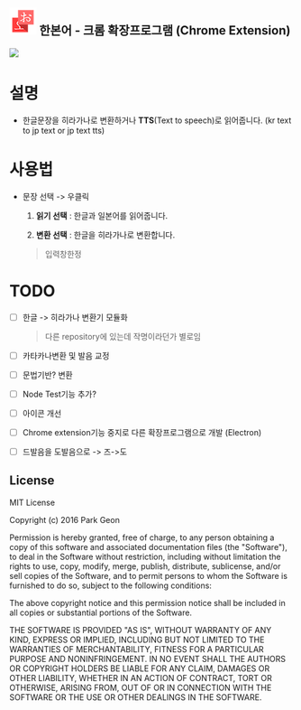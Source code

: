 ![](assets/icon_48.png) 한본어 - 크롬 확장프로그램 (Chrome Extension)
-----

![](https://www.google.co.kr/chrome/assets/common/images/chrome_logo_2x.png?mmfb=a5234ae3c4265f687c7fffae2760a907)

# 설명

* 한글문장을 히라가나로 변환하거나 **TTS**(Text to speech)로 읽어줍니다. (kr text to jp text or jp text tts)

# 사용법

* 문장 선택 -> 우클릭

  1. **읽기 선택** : 한글과 일본어를 읽어줍니다.

  2. **변환 선택** : 한글을 히라가나로 변환합니다.
  > 입력창한정

# TODO

- [ ] 한글 -> 히라가나 변환기 모듈화

  > 다른 repository에 있는데 작명이라던가 별로임

- [ ] 카타카나변환 및 발음 교정

- [ ] 문법기반? 변환

- [ ] Node Test기능 추가?

- [ ] 아이콘 개선

- [ ] Chrome extension기능 중지로 다른 확장프로그램으로 개발 (Electron)

- [ ] 드발음을 도발음으로 -> 즈->도

License
----

MIT License

Copyright (c) 2016 Park Geon

Permission is hereby granted, free of charge, to any person obtaining a copy
of this software and associated documentation files (the "Software"), to deal
in the Software without restriction, including without limitation the rights
to use, copy, modify, merge, publish, distribute, sublicense, and/or sell
copies of the Software, and to permit persons to whom the Software is
furnished to do so, subject to the following conditions:

The above copyright notice and this permission notice shall be included in all
copies or substantial portions of the Software.

THE SOFTWARE IS PROVIDED "AS IS", WITHOUT WARRANTY OF ANY KIND, EXPRESS OR
IMPLIED, INCLUDING BUT NOT LIMITED TO THE WARRANTIES OF MERCHANTABILITY,
FITNESS FOR A PARTICULAR PURPOSE AND NONINFRINGEMENT. IN NO EVENT SHALL THE
AUTHORS OR COPYRIGHT HOLDERS BE LIABLE FOR ANY CLAIM, DAMAGES OR OTHER
LIABILITY, WHETHER IN AN ACTION OF CONTRACT, TORT OR OTHERWISE, ARISING FROM,
OUT OF OR IN CONNECTION WITH THE SOFTWARE OR THE USE OR OTHER DEALINGS IN THE
SOFTWARE.
